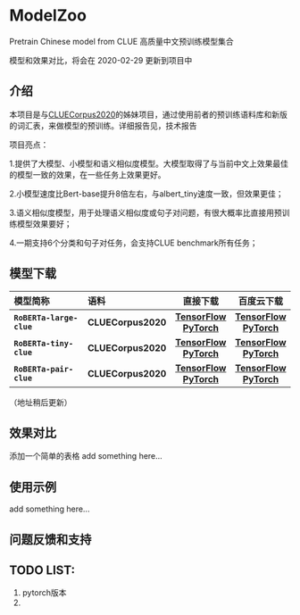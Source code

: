 # ModelZoo
Pretrain Chinese model from CLUE 高质量中文预训练模型集合

模型和效果对比，将会在 2020-02-29 更新到项目中

介绍
---------------------------------------------
本项目是与<a href='https://github.com/CLUEbenchmark/CLUECorpus2020'>CLUECorpus2020</a>的姊妹项目，通过使用前者的预训练语料库和新版的词汇表，来做模型的预训练。详细报告见，技术报告

项目亮点：

1.提供了大模型、小模型和语义相似度模型。大模型取得了与当前中文上效果最佳的模型一致的效果，在一些任务上效果更好。

2.小模型速度比Bert-base提升8倍左右，与albert_tiny速度一致，但效果更佳；

3.语义相似度模型，用于处理语义相似度或句子对问题，有很大概率比直接用预训练模型效果要好；

4.一期支持6个分类和句子对任务，会支持CLUE benchmark所有任务；

模型下载 
---------------------------------------------
| 模型简称 | 语料 | 直接下载 | 百度云下载 |
| :------- | :--------- | :---------: | :---------: |
| **`RoBERTa-large-clue`** | **CLUECorpus2020** | **[TensorFlow](http://www.CLUEbenchmark.com)**<br/>**[PyTorch]()** | **[TensorFlow]()**<br/>**[PyTorch]()** |
| **`RoBERTa-tiny-clue`** | **CLUECorpus2020** | **[TensorFlow]()**<br/>**[PyTorch]()** | **[TensorFlow]()**<br/>**[PyTorch]()** |
| **`RoBERTa-pair-clue`** | **CLUECorpus2020** | **[TensorFlow]()**<br/>**[PyTorch]()** | **[TensorFlow]()**<br/>**[PyTorch]()** |

（地址稍后更新）

效果对比
---------------------------------------------
添加一个简单的表格
add something here...

使用示例
---------------------------------------------
add something here...

问题反馈和支持
---------------------------------------------

TODO LIST:
---------------------------------------------
1. pytorch版本
2.


